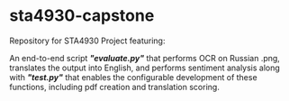 # sta4930-capstone
 Repository for STA4930 Project featuring: 
 
An end-to-end script ***"evaluate.py"*** that performs OCR on Russian .png, translates the output into English, and performs sentiment analysis along with ***"test.py"*** that enables the configurable development of these functions, including pdf creation and translation scoring.
